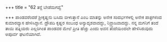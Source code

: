 +++
title = "62 ತನ್ದೆ ಬೇಡೆಮಗವ್ವೆ"

+++
ಪಾಂಡವರೆಂದರೆ ಶ್ರೀಕೃಷ್ಣನು ಬಸಿದು ಬೀಳುತ್ತಾನೆ ಎಂಬ ಮಾತನ್ನು ಅನೇಕ ಸಂದರ್ಭಗಳಲ್ಲಿ ಅನೇಕ ಪಾತ್ರಗಳಿಂದ ಕುಮಾರವ್ಯಾಸ ಹೇಳಿಸಿದ್ದಾನೆ. ದ್ರೌಪದಿ ಕೃಷ್ಣರ ಸಂಬಂಧ ಅನ್ಯಾದೃಶವಾದದ್ದು, ನಿವ್ರ್ಯಾಜವಾದದ್ದು. ನನ್ನ ಮಗನಿಗೆ ತಂದೆ ತಾಯಿ ಪತ್ನಿಯರು ಎಲ್ಲರಿಗಿಂತ ಪಾಂಡವರ ಮೇಲೆ ಪ್ರೀತಿ ಹೆಚ್ಚು ಎಂದು ಅವನ ತಂದೆಯಿಂದಲೇ ಹೇಳಿಸಿರುವುದು ಅಪೂರ್ವ ಘಟನೆಯಾಗಿದೆ.
